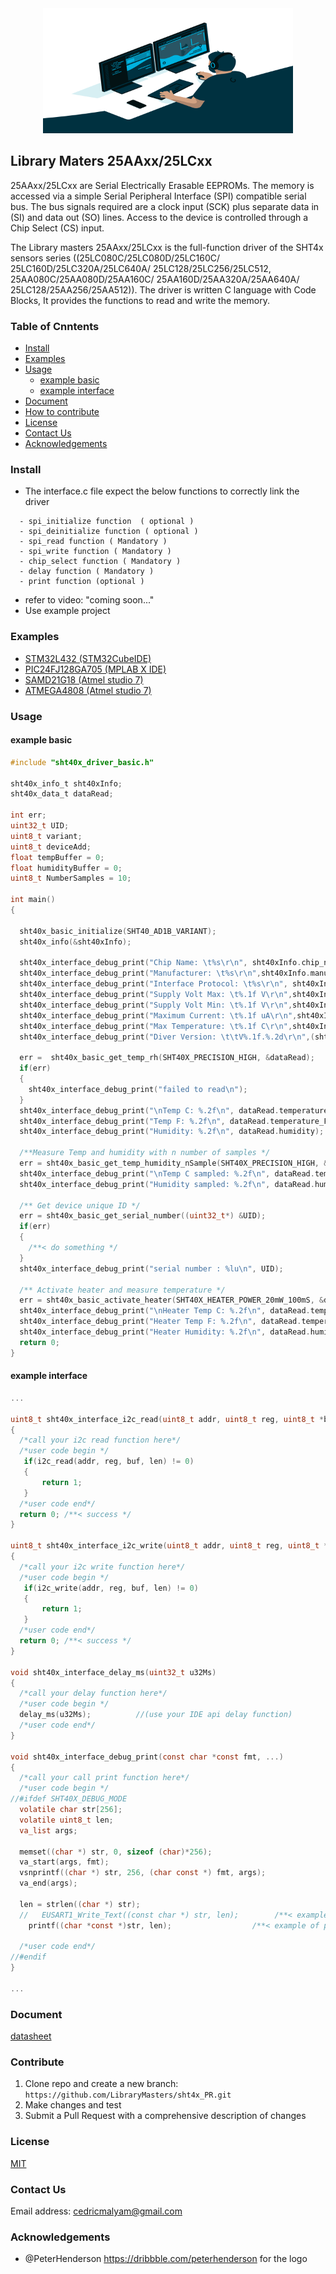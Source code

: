 

<div align=center>
<img src="Document/Image/avento.png" width="400" height="200"/>
</div>

## Library Maters 25AAxx/25LCxx 

25AAxx/25LCxx are Serial Electrically Erasable EEPROMs. The memory is accessed via a simple Serial Peripheral Interface (SPI) compatible serial bus.
The bus signals required are a clock input (SCK) plus separate data in (SI) and data out (SO) lines. Access to the device is controlled through a Chip Select (CS) input.

The Library masters 25AAxx/25LCxx is the full-function driver of the SHT4x sensors series ((25LC080C/25LC080D/25LC160C/ 25LC160D/25LC320A/25LC640A/ 25LC128/25LC256/25LC512, 25AA080C/25AA080D/25AA160C/ 25AA160D/25AA320A/25AA640A/ 25LC128/25AA256/25AA512)). The driver is written C language with Code Blocks, It provides the functions to read and write the memory.

### Table of Cnntents

  - [Install](#Install)
  - [Examples](#Examples)
  - [Usage](#Usage)
    - [example basic](#example-basic)
    - [example interface](#example-interface)
  - [Document](#Document)
  - [How to contribute](#Contribute)
  - [License](#License)
  - [Contact Us](#Contact-Us)
  - [Acknowledgements](#Acknowledgements)

  ### Install
  - The interface.c file expect the below functions to correctly link the driver 
  ```
    - spi_initialize function  ( optional )
    - spi_deinitialize function ( optional )
    - spi_read function ( Mandatory )
    - spi_write function ( Mandatory )
    - chip_select function ( Mandatory )
    - delay function ( Mandatory )
    - print function (optional )
  ```
  - refer to video: "coming soon..."
  - Use example project 



  ### Examples
  - [STM32L432 (STM32CubeIDE)](https://github.com/LibraryMasters/25lcxx-25AAxx/tree/master/Project%20Example/25LCXXX_STM32L432KUC6)
  - [PIC24FJ128GA705 (MPLAB X IDE)](https://github.com/LibraryMasters/25lcxx-25AAxx/tree/master/Project%20Example/25LCXXX_PIC24FJ128GA705)
  - [SAMD21G18 (Atmel studio 7)](https://github.com/LibraryMasters/25lcxx-25AAxx/tree/master/Project%20Example/25LCXXX_ATSAMD21)
  - [ATMEGA4808 (Atmel studio 7)](https://github.com/LibraryMasters/25lcxx-25AAxx/tree/master/Project%20Example/25LCXXX_ATMEGA4808)
  ### Usage
  #### example basic

  ```C
#include "sht40x_driver_basic.h"

sht40x_info_t sht40xInfo;
sht40x_data_t dataRead;

int err;
uint32_t UID;
uint8_t variant;
uint8_t deviceAdd;
float tempBuffer = 0;
float humidityBuffer = 0;
uint8_t NumberSamples = 10;

int main()
{

    sht40x_basic_initialize(SHT40_AD1B_VARIANT);
    sht40x_info(&sht40xInfo);

    sht40x_interface_debug_print("Chip Name: \t%s\r\n", sht40xInfo.chip_name);
    sht40x_interface_debug_print("Manufacturer: \t%s\r\n",sht40xInfo.manufacturer_name);
    sht40x_interface_debug_print("Interface Protocol: \t%s\r\n", sht40xInfo.interface);
    sht40x_interface_debug_print("Supply Volt Max: \t%.1f V\r\n",sht40xInfo.supply_voltage_max_v);
    sht40x_interface_debug_print("Supply Volt Min: \t%.1f V\r\n",sht40xInfo.supply_voltage_min_v);
    sht40x_interface_debug_print("Maximum Current: \t%.1f uA\r\n",sht40xInfo.max_current_ma);
    sht40x_interface_debug_print("Max Temperature: \t%.1f C\r\n",sht40xInfo.temperature_max);
    sht40x_interface_debug_print("Diver Version: \t\tV%.1f.%.2d\r\n",(sht40xInfo.driver_version /1000), (uint8_t)(sht40xInfo.driver_version - (uint8_t)(sht40xInfo.driver_version / 100)*100));

    err =  sht40x_basic_get_temp_rh(SHT40X_PRECISION_HIGH, &dataRead);
    if(err)
    {
      sht40x_interface_debug_print("failed to read\n");
    }
    sht40x_interface_debug_print("\nTemp C: %.2f\n", dataRead.temperature_C);
    sht40x_interface_debug_print("Temp F: %.2f\n", dataRead.temperature_F);
    sht40x_interface_debug_print("Humidity: %.2f\n", dataRead.humidity);

    /**Measure Temp and humidity with n number of samples */
    err = sht40x_basic_get_temp_humidity_nSample(SHT40X_PRECISION_HIGH, &dataRead, NumberSamples);
    sht40x_interface_debug_print("\nTemp C sampled: %.2f\n", dataRead.temperature_C);
    sht40x_interface_debug_print("Humidity sampled: %.2f\n", dataRead.humidity);

    /** Get device unique ID */
    err = sht40x_basic_get_serial_number((uint32_t*) &UID);
    if(err)
    {
      /**< do something */
    }
    sht40x_interface_debug_print("serial number : %lu\n", UID);

    /** Activate heater and measure temperature */
    err = sht40x_basic_activate_heater(SHT40X_HEATER_POWER_20mW_100mS, &dataRead);
    sht40x_interface_debug_print("\nHeater Temp C: %.2f\n", dataRead.temperature_C);
    sht40x_interface_debug_print("Heater Temp F: %.2f\n", dataRead.temperature_F);
    sht40x_interface_debug_print("Heater Humidity: %.2f\n", dataRead.humidity);
    return 0;
}
  ```

  #### example interface
  
  ```C
  ...

uint8_t sht40x_interface_i2c_read(uint8_t addr, uint8_t reg, uint8_t *buf, uint16_t len)
{
    /*call your i2c read function here*/
    /*user code begin */
     if(i2c_read(addr, reg, buf, len) != 0)
     {
         return 1;
     }
    /*user code end*/
    return 0; /**< success */
}

uint8_t sht40x_interface_i2c_write(uint8_t addr, uint8_t reg, uint8_t *buf, uint16_t len)
{
    /*call your i2c write function here*/
    /*user code begin */
     if(i2c_write(addr, reg, buf, len) != 0)
     {
         return 1;
     }
    /*user code end*/
    return 0; /**< success */
}

void sht40x_interface_delay_ms(uint32_t u32Ms)
{
    /*call your delay function here*/
    /*user code begin */
    delay_ms(u32Ms);          //(use your IDE api delay function)
    /*user code end*/
}

void sht40x_interface_debug_print(const char *const fmt, ...)
{
    /*call your call print function here*/
    /*user code begin */
//#ifdef SHT40X_DEBUG_MODE
    volatile char str[256];
    volatile uint8_t len;
    va_list args;

    memset((char *) str, 0, sizeof (char)*256);
    va_start(args, fmt);
    vsnprintf((char *) str, 256, (char const *) fmt, args);
    va_end(args);

    len = strlen((char *) str);
    //   EUSART1_Write_Text((const char *) str, len);        /**< example of a usart function */
      printf((char *const *)str, len);                  /**< example of printf function, comment out if not used */

    /*user code end*/
//#endif
}

  ...
  
  ```

  ### Document
  [datasheet](https://github.com/LibraryMasters/sht4x/blob/master/Document/Datasheet_SHT4x%20temperature%20sensor.pdf)
  
  ### Contribute
   1. Clone repo and create a new branch: ```https://github.com/LibraryMasters/sht4x_PR.git```
   2. Make changes and test
   3. Submit a Pull Request with a comprehensive description of changes
  ### License
  [MIT](https://choosealicense.com/licenses/mit/)
### Contact Us

Email address: cedricmalyam@gmail.com

### Acknowledgements 
- @PeterHenderson https://dribbble.com/peterhenderson for the logo
